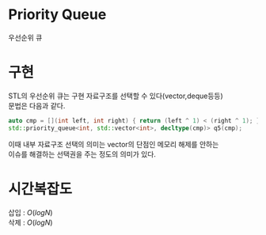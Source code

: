 # Priority Queue
우선순위 큐

# 구현
STL의 우선순위 큐는 구현 자료구조를 선택할 수 있다(vector,deque등등)  
문법은 다음과 같다.  
```cpp
auto cmp = [](int left, int right) { return (left ^ 1) < (right ^ 1); };
std::priority_queue<int, std::vector<int>, decltype(cmp)> q5(cmp);
```
이때 내부 자료구조 선택의 의미는 vector의 단점인 메모리 해제를 안하는  
이슈를 해결하는 선택권을 주는 정도의 의미가 있다.  

# 시간복잡도
삽입 : $O(logN)$  
삭제 : $O(logN)$
